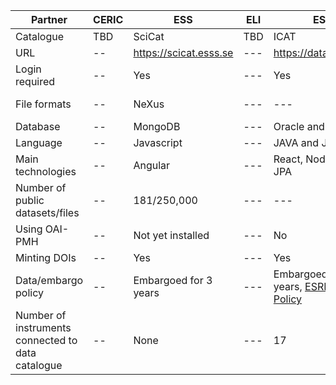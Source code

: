 

| Partner | CERIC |  ESS | ELI  | ESRF | ILL | XFEL |
| ------- | --- | --- | ---  | --- | --- |  --- |
| Catalogue | TBD | SciCat | TBD | ICAT | ILL Own | MyMdC |
| URL | -- | https://scicat.esss.se | ---  | https://datahub.esrf.fr | https://data.ill.eu | https://in.xfel.eu/metadata |
| Login required | -- | Yes | ---  | Yes | Yes |  --- |
| File formats | -- | NeXus| ---  | --- | NeXus and ILL Ascii |  --- |
| Database | -- | MongoDB | ---  | Oracle and MongoDB | Oracle |  --- |
| Language | -- | Javascript | ---  | JAVA and Javascript | PHP |  --- |
| Main technologies | -- | Angular | ---  | React, NodeJS, EJB, JPA | Symfony, JQuery |  --- |
| Number of public datasets/files | -- | 181/250,000 | ---  | --- | ~250K/4M |  --- |
| Using OAI-PMH | -- | Not yet installed | ---  | No | No |  --- |
| Minting DOIs | -- | Yes | ---  | Yes | Yes |  --- |
| Data/embargo policy | -- | Embargoed for 3 years | ---  | Embargoed for 3 years, [ESRF Data Policy](https://www.esrf.eu/datapolicy)| Embargoed for 3 to 5 years, [ILL Data Policy](https://www.ill.eu/fileadmin/user_upload/ILL/3_Users/User_Guide/After_your_experiment/Data_management/ILL_data_management_policy_July_2017.pdf)|  --- |
| Number of instruments connected to data catalogue | -- | None | ---  | 17 | 54 |  --- |
